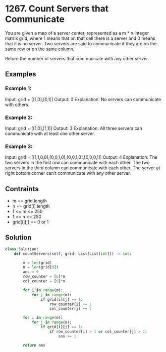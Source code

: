 # 1267. Count Servers that Communicate

You are given a map of a server center, represented as a m * n integer matrix grid, where 1 means that on that cell there is a server and 0 means that it is no server. Two servers are said to communicate if they are on the same row or on the same column.

Return the number of servers that communicate with any other server.

## Examples

### Example 1:

Input: grid = [[1,0],[0,1]]
Output: 0
Explanation: No servers can communicate with others.

### Example 2:

Input: grid = [[1,0],[1,1]]
Output: 3
Explanation: All three servers can communicate with at least one other server.

### Example 3:

Input: grid = [[1,1,0,0],[0,0,1,0],[0,0,1,0],[0,0,0,1]]
Output: 4
Explanation: The two servers in the first row can communicate with each other. The two servers in the third column can communicate with each other. The server at right bottom corner can't communicate with any other server.

## Contraints

- m == grid.length
- n == grid[i].length
- 1 <= m <= 250
- 1 <= n <= 250
- grid[i][j] == 0 or 1

## Solution

```python
class Solution:
    def countServers(self, grid: List[List[int]]) -> int:

        m = len(grid)
        n = len(grid[0]) 
        ans = 0
        row_counter = [0]*m
        col_counter = [0]*n

        for i in range(m):
            for j in range(n):
                if grid[i][j] == 1:
                    row_counter[i] += 1
                    col_counter[j] += 1

        for i in range(m):
            for j in range(n):
                if grid[i][j] == 1:
                    if row_counter[i] > 1 or col_counter[j] > 1:
                        ans += 1

        return ans
```